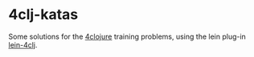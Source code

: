 # 4clj-katas
Some solutions for the <a href="https://www.4clojure.com">4clojure</a> training problems, using the lein plug-in <a href="https://github.com/aengelberg/lein-4clj">lein-4clj</a>.
